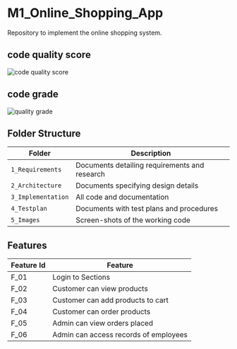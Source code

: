 # M1_Online_Shopping_App
Repository to implement the online shopping system.

## code quality score

![code quality score](https://api.codiga.io/project/31222/score/svg)

## code grade

![quality grade](https://api.codiga.io/project/31222/status/svg)




## Folder Structure
Folder             | Description
-------------------| -----------------------------------------
`1_Requirements`   | Documents detailing requirements and research
`2_Architecture`   | Documents specifying design details
`3_Implementation` | All code and documentation
`4_Testplan`      | Documents with test plans and procedures
`5_Images`         | Screen-shots of the working code
##  Features
| Feature Id | Feature |
| -----------|---------|
|F_01| Login to Sections | |
|F_02| Customer can view products |
|F_03| Customer can add products to cart |
|F_04| Customer can order products|
|F_05| Admin can view orders placed |
|F_06| Admin can access records of employees |

